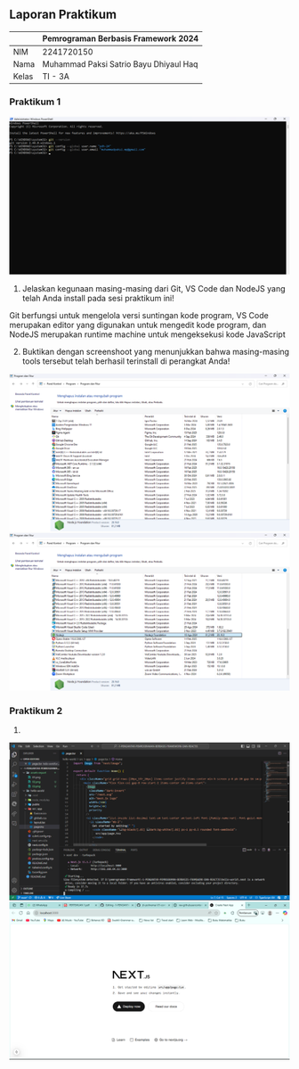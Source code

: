 ## Laporan Praktikum

|  | Pemrograman Berbasis Framework 2024 |
|--|--|
| NIM |  2241720150 |
| Nama |  Muhammad Paksi Satrio Bayu Dhiyaul Haq |
| Kelas | TI - 3A |

### Praktikum 1
![Screenshot](assets-report/01.png)

1. Jelaskan kegunaan masing-masing dari Git, VS Code dan NodeJS yang telah Anda install 
pada sesi praktikum ini!

Git berfungsi untuk mengelola versi suntingan kode program, VS Code merupakan editor yang digunakan untuk mengedit kode program, dan NodeJS merupakan runtime machine untuk mengeksekusi kode JavaScript

2. Buktikan dengan screenshoot yang menunjukkan bahwa masing-masing tools tersebut 
telah berhasil terinstall di perangkat Anda!

![Screenshot](assets-report/02.png)
![Screenshot](assets-report/03.png)

### Praktikum 2
1. 
![Screenshot](assets-report/04.png)
![Screenshot](assets-report/05.png)
